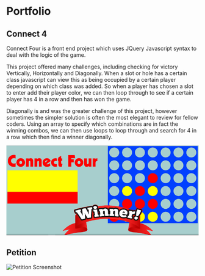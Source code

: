 # Portfolio

## Connect 4

Connect Four is a front end project which uses JQuery Javascript syntax to deal with the logic of the game.

This project offered many challenges, including checking for victory Vertically, Horizontally and Diagonally. When a slot or hole has a certain class
javascript can view this as being occupied by a certain player depending on which class was added. So when a player has chosen a slot to enter add their player color, we can then loop through to see if a certain player has 4 in a row and then has won the game.

Diagonally is and was the greater challenge of this project, however sometimes the simpler solution is often the most elegant to review for fellow coders. Using an array to specify which combinations are in fact the winning combos, we can then use loops to loop through and search for 4 in a row which then find a winner diagonally.

![Connect 4](CaptureC4.PNG)

## Petition

![Petition Screenshot](CapturePetition.PNG)
